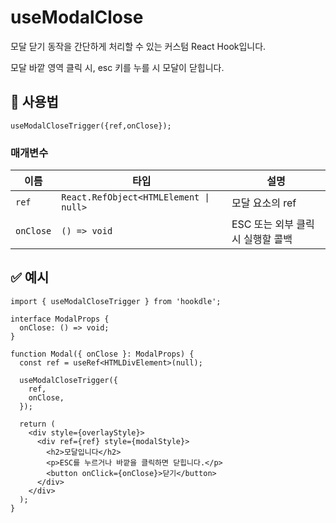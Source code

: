 # useModalClose

모달 닫기 동작을 간단하게 처리할 수 있는 커스텀 React Hook입니다.

모달 바깥 영역 클릭 시, esc 키를 누를 시 모달이 닫힙니다.

## 🔗 사용법

```
useModalCloseTrigger({ref,onClose});
```

### 매개변수

| 이름      | 타입                                   | 설명                              |
| --------- | -------------------------------------- | --------------------------------- |
| `ref`     | `React.RefObject<HTMLElement \| null>` | 모달 요소의 ref                   |
| `onClose` | `() => void`                           | ESC 또는 외부 클릭 시 실행할 콜백 |

## ✅ 예시

```tsx
import { useModalCloseTrigger } from 'hookdle';

interface ModalProps {
  onClose: () => void;
}

function Modal({ onClose }: ModalProps) {
  const ref = useRef<HTMLDivElement>(null);

  useModalCloseTrigger({
    ref,
    onClose,
  });

  return (
    <div style={overlayStyle}>
      <div ref={ref} style={modalStyle}>
        <h2>모달입니다</h2>
        <p>ESC를 누르거나 바깥을 클릭하면 닫힙니다.</p>
        <button onClick={onClose}>닫기</button>
      </div>
    </div>
  );
}
```
